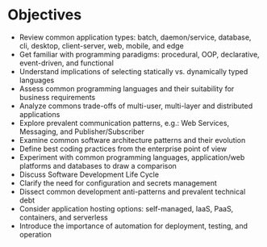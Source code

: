 # Objectives

* Review common application types: batch, daemon/service, database, cli, desktop, client-server, web, mobile, and edge
* Get familiar with programming paradigms: procedural, OOP, declarative, event-driven, and functional
* Understand implications of selecting statically vs. dynamically typed languages
* Assess common programming languages and their suitability for business requirements
* Analyze commons trade-offs of multi-user, multi-layer and distributed applications
* Explore prevalent communication patterns, e.g.: Web Services, Messaging, and Publisher/Subscriber
* Examine common software architecture patterns and their evolution
* Define best coding practices from the enterprise point of view
* Experiment with common programming languages, application/web platforms and databases to draw a comparison
* Discuss Software Development Life Cycle
* Clarify the need for configuration and secrets management
* Dissect common development anti-patterns and prevalent technical debt
* Consider application hosting options: self-managed, IaaS, PaaS, containers, and serverless
* Introduce the importance of automation for deployment, testing, and operation
